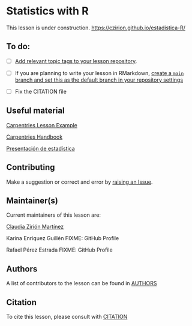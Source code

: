 # Statistics with R

This lesson is under construction.
https://czirion.github.io/estadistica-R/

## To do:
* [ ] [Add relevant topic tags to your lesson repository](https://cdh.carpentries.org/the-carpentries-incubator.html#topic-tags).


* [ ] If you are planning to write your lesson in RMarkdown,
  [create a `main` branch and set this as the default branch in your repository settings](https://docs.github.com/en/repositories/configuring-branches-and-merges-in-your-repository/managing-branches-in-your-repository/changing-the-default-branch)

* [ ] Fix the CITATION file

## Useful material

[Carpentries Lesson Example](https://carpentries.github.io/lesson-example/)

[Carpentries Handbook](https://carpentries.github.io/curriculum-development/)

[Presentación de estadística](presentacion.pdf)

## Contributing

Make a suggestion or correct and error by [raising an Issue](https://github.com/Czirion/estadistica-R/issues).

## Maintainer(s)

Current maintainers of this lesson are:

[Claudia Zirión Martínez](https://github.com/Czirion)

Karina Enriquez Guillén FIXME: GitHub Profile

Rafael Pérez Estrada FIXME: GitHub Profile

## Authors

A list of contributors to the lesson can be found in [AUTHORS](AUTHORS)

## Citation

To cite this lesson, please consult with [CITATION](CITATION)

